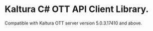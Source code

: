 # Kaltura C# OTT API Client Library.
Compatible with Kaltura OTT server version 5.0.3.17410 and above.
